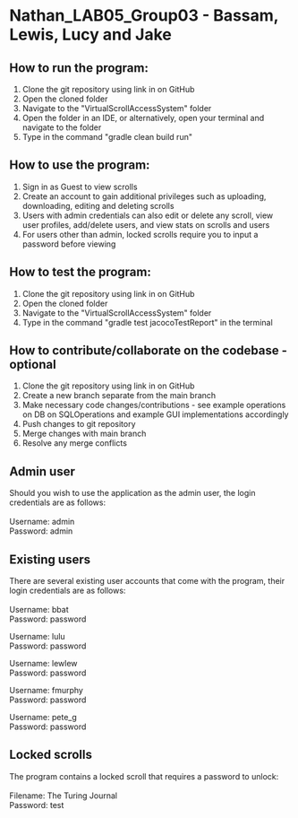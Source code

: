 # Nathan_LAB05_Group03 - Bassam, Lewis, Lucy and Jake
## How to run the program:
1. Clone the git repository using link in on GitHub
2. Open the cloned folder
3. Navigate to the "VirtualScrollAccessSystem" folder
4. Open the folder in an IDE, or alternatively, open your terminal and navigate to the folder
5. Type in the command "gradle clean build run"

## How to use the program:
1. Sign in as Guest to view scrolls
2. Create an account to gain additional privileges such as uploading, downloading, editing and deleting scrolls
3. Users with admin credentials can also edit or delete any scroll, view user profiles, add/delete users, and view stats on scrolls and users
4. For users other than admin, locked scrolls require you to input a password before viewing

## How to test the program:
1. Clone the git repository using link in on GitHub
2. Open the cloned folder
3. Navigate to the "VirtualScrollAccessSystem" folder
4. Type in the command "gradle test jacocoTestReport" in the terminal

## How to contribute/collaborate on the codebase - optional
1. Clone the git repository using link in on GitHub
2. Create a new branch separate from the main branch
3. Make necessary code changes/contributions - see example operations on DB on SQLOperations and example GUI implementations accordingly
4. Push changes to git repository
5. Merge changes with main branch
6. Resolve any merge conflicts

## Admin user
Should you wish to use the application as the admin user, the login credentials are as follows:    
<br>
Username: admin  
Password: admin

## Existing users
There are several existing user accounts that come with the program, their login credentials are as follows:  
<br>
Username: bbat  
Password: password

Username: lulu  
Password: password

Username: lewlew  
Password: password

Username: fmurphy  
Password: password

Username: pete_g  
Password: password

## Locked scrolls
The program contains a locked scroll that requires a password to unlock:  
<br>
Filename: The Turing Journal  
Password: test
